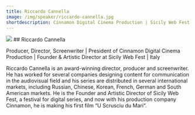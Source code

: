 ```yaml
---
title: Riccardo Cannella
image: /img/speaker/riccardo-cannella.jpg
shortdescription: Cinnamon Digital Cinema Production | Sicily Web Fest | Italy
---
```

<img src="/img/speaker/riccardo-cannella.jpg">
## Riccardo Cannella

Producer, Director, Screenwriter | President of Cinnamon Digital Cinema Production | Founder & Artistic Director at Sicily Web Fest | Italy

Riccardo Cannella is an award-winning director, producer and screenwriter. He has worked for several companies designing content for communication in the audiovisual field and his series are distributed in several international markets, including Russian, Chinese, Korean, French, German and South American markets. He is the Founder and Artistic Director of Sicily Web Fest, a festival for digital series, and now with his production company Cinnamon, he is making his first film “U Scrusciu du Mari“.